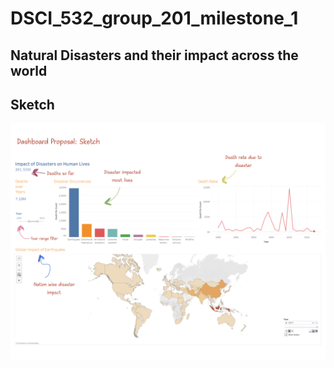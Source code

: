 # DSCI_532_group_201_milestone_1

## Natural Disasters and their impact across the world

## Sketch
<html>
  <img src = "images/sketch_v1.png" />
<html>